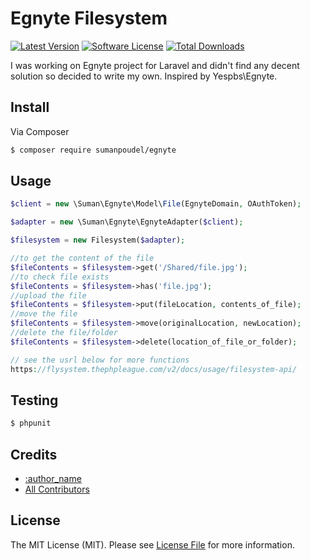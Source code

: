 # Egnyte Filesystem

[![Latest Version](https://img.shields.io/github/release/thephpleague/skeleton.svg?style=flat-square)](https://github.com/thepartnership-suman/egnyte)
[![Software License](https://img.shields.io/badge/license-MIT-brightgreen.svg?style=flat-square)](LICENSE.md)
[![Total Downloads](https://img.shields.io/packagist/dt/league/skeleton.svg?style=flat-square)](https://packagist.org/packages/sumanpoudel/egnyte)


I was working on Egnyte project for Laravel and didn't find any decent solution
so decided to write my own. Inspired by Yespbs\Egnyte.

## Install

Via Composer

``` bash
$ composer require sumanpoudel/egnyte
```

## Usage

``` php
$client = new \Suman\Egnyte\Model\File(EgnyteDomain, OAuthToken);

$adapter = new \Suman\Egnyte\EgnyteAdapter($client);

$filesystem = new Filesystem($adapter);

//to get the content of the file
$fileContents = $filesystem->get('/Shared/file.jpg');
//to check file exists
$fileContents = $filesystem->has('file.jpg');
//upload the file
$fileContents = $filesystem->put(fileLocation, contents_of_file);
//move the file 
$fileContents = $filesystem->move(originalLocation, newLocation);
//delete the file/folder
$fileContents = $filesystem->delete(location_of_file_or_folder);

// see the usrl below for more functions 
https://flysystem.thephpleague.com/v2/docs/usage/filesystem-api/

```

## Testing

``` bash
$ phpunit
```

## Credits

- [:author_name](https://github.com/thepartnership-suman/egnyte:author_username)
- [All Contributors](https://github.com/thepartnership-suman/:egnyte/contributors)

## License

The MIT License (MIT). Please see [License File](LICENSE.md) for more information.
